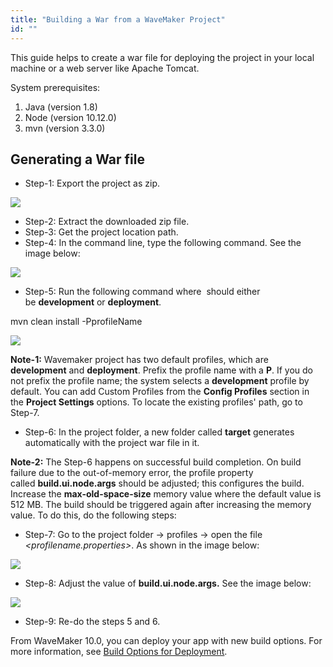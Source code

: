 ```yaml
---
title: "Building a War from a WaveMaker Project"
id: ""
---
```


This guide helps to create a war file for deploying the project in your local machine or a web server like Apache Tomcat.

System prerequisites:

1. Java (version 1.8)
2. Node (version 10.12.0)
3. mvn (version 3.3.0)

## Generating a War file

- Step-1: Export the project as zip.

[![](https://www.wavemaker.com../../assets/ExportProjectasZip.png)](https://www.wavemaker.com../../assets/ExportProjectasZip.png)

- Step-2: Extract the downloaded zip file.
- Step-3: Get the project location path.
- Step-4: In the command line, type the following command. See the image below:

[![](https://www.wavemaker.com../../assets/LocateProjectIncmdline.png)](https://www.wavemaker.com../../assets/LocateProjectIncmdline.png)

- Step-5: Run the following command where _<profileName>_ should either be **development** or **deployment**.

mvn clean install -PprofileName

![](https://www.wavemaker.com../../assets/enter-mvn-install-cmd-and-profilename.png)

**Note-1:** Wavemaker project has two default profiles, which are **development** and **deployment**. Prefix the profile name with a **P**. If you do not prefix the profile name; the system selects a **development** profile by default. You can add Custom Profiles from the **Config Profiles** section in the **Project Settings** options. To locate the existing profiles' path, go to Step-7.

- Step-6: In the project folder, a new folder called **target** generates automatically with the project war file in it.

**Note-2:** The Step-6 happens on successful build completion. On build failure due to the out-of-memory error, the profile property called **build.ui.node.args** should be adjusted; this configures the build. Increase the **max-old-space-size** memory value where the default value is 512 MB. The build should be triggered again after increasing the memory value. To do this, do the following steps:

- Step-7: Go to the project folder -> profiles -> open the file _<profilename.properties>_. As shown in the image below:

[![](https://www.wavemaker.com../../assets/profile-location.png)](https://www.wavemaker.com../../assets/profile-location.png)

- Step-8: Adjust the value of **build.ui.node.args.** See the image below:

[![](https://www.wavemaker.com../../assets/adjusting-space-on-failure.png)](https://www.wavemaker.com../../assets/adjusting-space-on-failure.png)

- Step-9: Re-do the steps 5 and 6.

From WaveMaker 10.0, you can deploy your app with new build options. For more information, see [Build Options for Deployment](/learn/app-development/build-options-app-deployment/).
